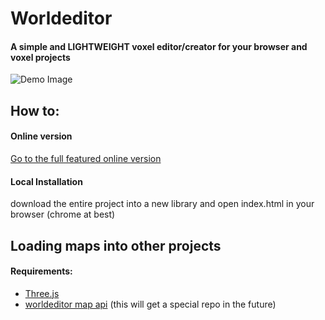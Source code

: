 # Worldeditor
#### A simple and <b>LIGHTWEIGHT</b> voxel editor/creator for your browser and voxel projects

![Demo Image](http://i.imgur.com/sf1974J.gif)

## How to:
#### Online version
[Go to the full featured online version](http://htmlpreview.github.io/?https://github.com/Quoteme/worldeditor/blob/master/index.html)

#### Local Installation
download the entire project into a new library and open index.html in your browser (chrome at best)

## Loading maps into other projects
#### Requirements:
* [Three.js](threejs.org)
* [worldeditor map api](https://github.com/Quoteme/worldeditor/tree/master/modules/map) (this will get a special repo in the future)
